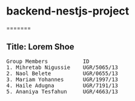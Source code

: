 # backend-nestjs-project
=======

## Title:  Lorem Shoe
<pre>
Group Members           ID
1. Mihretab Nigussie    UGR/5065/13
2. Naol Belete          UGR/0655/13
3. Mariam Yohannes      UGR/1997/13
4. Haile Adugna         UGR/7191/13
5. Ananiya Tesfahun     UGR/4663/13
</pre>

